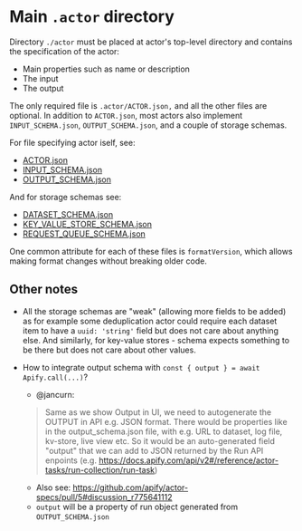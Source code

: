 # Main `.actor` directory

Directory `./actor` must be placed at actor's top-level directory and contains the specification of the actor:
- Main properties such as name or description
- The input
- The output

The only required file is `.actor/ACTOR.json,` and all the other files are optional. In addition to `ACTOR.json`, most actors also implement `INPUT_SCHEMA.json`, `OUTPUT_SCHEMA.json`, and a couple of storage schemas.

For file specifying actor iself, see:
- [ACTOR.json](./ACTOR.md)
- [INPUT_SCHEMA.json](./INPUT_SCHEMA.md)
- [OUTPUT_SCHEMA.json](./OUTPUT_SCHEMA.md)

And for storage schemas see:
- [DATASET_SCHEMA.json](./DATASET_SCHEMA.md)
- [KEY_VALUE_STORE_SCHEMA.json](./KEY_VALUE_STORE_SCHEMA.md)
- [REQUEST_QUEUE_SCHEMA.json](./REQUEST_QUEUE_SCHEMA.md)

One common attribute for each of these files is `formatVersion`, which allows making format changes without breaking older code.

## Other notes

- All the storage schemas are "weak" (allowing more fields to be added) as for example some deduplication actor could require each dataset
  item to have a `uuid: 'string'` field but does not care about anything else. And similarly, for key-value stores - schema expects something
  to be there but does not care about other values.
- How to integrate output schema with `const { output } = await Apify.call(...)`?
    - @jancurn: 

    > Same as we show Output in UI, we need to autogenerate the OUTPUT in API e.g. JSON format. There would be properties like in the output_schema.json file, with e.g. URL to dataset, log file, kv-store, live view etc. So it would be an auto-generated field "output" that we can add to JSON returned by the Run API enpoints (e.g. https://docs.apify.com/api/v2#/reference/actor-tasks/run-collection/run-task)
    - Also see: https://github.com/apify/actor-specs/pull/5#discussion_r775641112
    - `output` will be a property of run object generated from `OUTPUT_SCHEMA.json`
